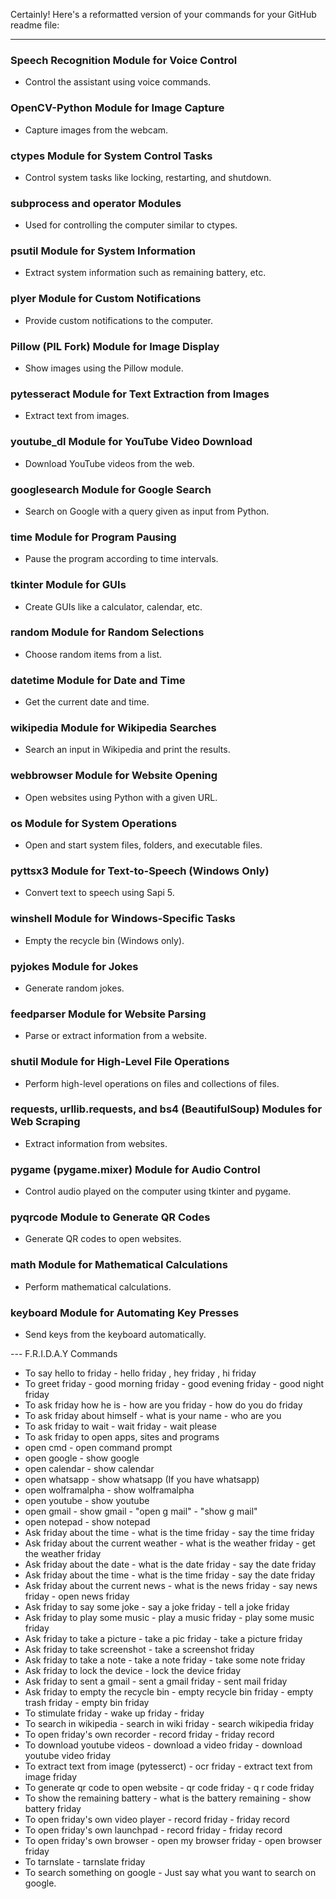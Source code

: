 Certainly! Here's a reformatted version of your commands for your GitHub readme file:

---

### Speech Recognition Module for Voice Control
- Control the assistant using voice commands.

### OpenCV-Python Module for Image Capture
- Capture images from the webcam.

### ctypes Module for System Control Tasks
- Control system tasks like locking, restarting, and shutdown.

### subprocess and operator Modules
- Used for controlling the computer similar to ctypes.

### psutil Module for System Information
- Extract system information such as remaining battery, etc.

### plyer Module for Custom Notifications
- Provide custom notifications to the computer.

### Pillow (PIL Fork) Module for Image Display
- Show images using the Pillow module.

### pytesseract Module for Text Extraction from Images
- Extract text from images.

### youtube_dl Module for YouTube Video Download
- Download YouTube videos from the web.

### googlesearch Module for Google Search
- Search on Google with a query given as input from Python.

### time Module for Program Pausing
- Pause the program according to time intervals.

### tkinter Module for GUIs
- Create GUIs like a calculator, calendar, etc.

### random Module for Random Selections
- Choose random items from a list.

### datetime Module for Date and Time
- Get the current date and time.

### wikipedia Module for Wikipedia Searches
- Search an input in Wikipedia and print the results.

### webbrowser Module for Website Opening
- Open websites using Python with a given URL.

### os Module for System Operations
- Open and start system files, folders, and executable files.

### pyttsx3 Module for Text-to-Speech (Windows Only)
- Convert text to speech using Sapi 5.

### winshell Module for Windows-Specific Tasks
- Empty the recycle bin (Windows only).

### pyjokes Module for Jokes
- Generate random jokes.

### feedparser Module for Website Parsing
- Parse or extract information from a website.

### shutil Module for High-Level File Operations
- Perform high-level operations on files and collections of files.

### requests, urllib.requests, and bs4 (BeautifulSoup) Modules for Web Scraping
- Extract information from websites.

### pygame (pygame.mixer) Module for Audio Control
- Control audio played on the computer using tkinter and pygame.

### pyqrcode Module to Generate QR Codes
- Generate QR codes to open websites.

### math Module for Mathematical Calculations
- Perform mathematical calculations.

### keyboard Module for Automating Key Presses
- Send keys from the keyboard automatically.

--- F.R.I.D.A.Y Commands
- To say hello to friday - hello friday , hey friday , hi friday
- To greet friday - good morning friday - good evening friday - good night friday
- To ask friday how he is - how are you friday - how do you do friday
- To ask friday about himself - what is your name - who are you
- To ask friday to wait - wait friday - wait please
- To ask friday to open apps, sites and programs
-   open cmd - open command prompt
-   open google - show google
-   open calendar - show calendar
-   open whatsapp - show whatsapp (If you have whatsapp)
-   open wolframalpha - show wolframalpha
-   open youtube - show youtube
-   open gmail - show gmail - "open g mail" - "show g mail"
-   open notepad - show notepad
- Ask friday about the time - what is the time friday - say the time friday
- Ask friday about the current weather - what is the weather friday - get the weather friday
- Ask friday about the date - what is the date friday - say the date friday
- Ask friday about the time - what is the time friday - say the date friday
- Ask friday about the current news - what is the news friday - say news friday - open news friday
- Ask friday to say some joke - say a joke friday - tell a joke friday
- Ask friday to play some music - play a music friday - play some music friday
- Ask friday to take a picture - take a pic friday - take a picture friday
- Ask friday to take screenshot - take a screenshot friday
- Ask friday to take a note - take a note friday - take some note friday
- Ask friday to lock the device - lock the device friday
- Ask friday to sent a gmail - sent a gmail friday - sent mail friday
- Ask friday to empty the recycle bin - empty recycle bin friday - empty trash friday - empty bin friday
- To stimulate friday - wake up friday - friday
- To search in wikipedia - search in wiki friday - search wikipedia friday
- To open friday's own recorder - record friday - friday record
- To download youtube videos - download a video friday - download youtube video friday
- To extract text from image (pytesserct) - ocr friday - extract text from image friday
- To generate qr code to open website - qr code friday - q r code friday
- To show the remaining battery - what is the battery remaining - show battery friday
- To open friday's own video player - record friday - friday record
- To open friday's own launchpad - record friday - friday record
- To open friday's own browser - open my browser friday - open browser friday
- To tarnslate - tarnslate friday
- To search something on google - Just say what you want to search on google.
